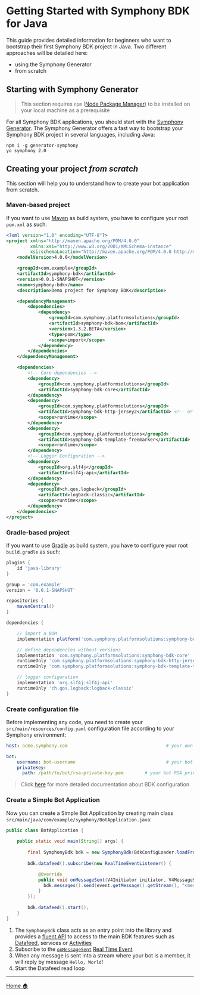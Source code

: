 # Getting Started with Symphony BDK for Java

This guide provides detailed information for beginners who want to bootstrap their first Symphony BDK project 
in Java. Two different approaches will be detailed here:
- using the Symphony Generator
- from scratch

## Starting with Symphony Generator
> This section requires `npm` ([Node Package Manager](https://www.npmjs.com/)) to be installed on your local machine as a prerequisite

For all Symphony BDK applications, you should start with the [Symphony Generator](https://github.com/SymphonyPlatformSolutions/generator-symphony).
The Symphony Generator offers a fast way to bootstrap your Symphony BDK project in several languages, including Java:
```
npm i -g generator-symphony
yo symphony 2.0
```

## Creating your project _from scratch_
This section will help you to understand how to create your bot application from scratch.

### Maven-based project
If you want to use [Maven](https://maven.apache.org/) as build system, you have to configure your root `pom.xml` as such:
```xml
<?xml version="1.0" encoding="UTF-8"?>
<project xmlns="http://maven.apache.org/POM/4.0.0"
         xmlns:xsi="http://www.w3.org/2001/XMLSchema-instance"
         xsi:schemaLocation="http://maven.apache.org/POM/4.0.0 http://maven.apache.org/xsd/maven-4.0.0.xsd">
    <modelVersion>4.0.0</modelVersion>

    <groupId>com.example</groupId>
    <artifactId>symphony-bdk</artifactId>
    <version>0.0.1-SNAPSHOT</version>
    <name>symphony-bdk</name>
    <description>Demo project for Symphony BDK</description>

    <dependencyManagement>
        <dependencies>
            <dependency>
                <groupId>com.symphony.platformsolutions</groupId>
                <artifactId>symphony-bdk-bom</artifactId>
                <version>1.3.2.BETA</version>
                <type>pom</type>
                <scope>import</scope>
            </dependency>
        </dependencies>
    </dependencyManagement>

    <dependencies>
        <!-- Core dependencies -->
        <dependency>
            <groupId>com.symphony.platformsolutions</groupId>
            <artifactId>symphony-bdk-core</artifactId>
        </dependency>
        <dependency>
            <groupId>com.symphony.platformsolutions</groupId>
            <artifactId>symphony-bdk-http-jersey2</artifactId> <!-- or symphony-bdk-http-webclient -->
            <scope>runtime</scope>
        </dependency>
        <dependency>
            <groupId>com.symphony.platformsolutions</groupId>
            <artifactId>symphony-bdk-template-freemarker</artifactId>  <!-- or symphony-bdk-http-handlebars -->
            <scope>runtime</scope>
        </dependency>
        <!-- Logger Configuration -->
        <dependency>
            <groupId>org.slf4j</groupId>
            <artifactId>slf4j-api</artifactId>
        </dependency>
        <dependency>
            <groupId>ch.qos.logback</groupId>
            <artifactId>logback-classic</artifactId>
            <scope>runtime</scope>
        </dependency>
    </dependencies>
</project>
```
### Gradle-based project
If you want to use [Gradle](https://gradle.org/) as build system, you have to configure your root `build.gradle` as such:
```groovy
plugins {
    id 'java-library'
}

group = 'com.example'
version = '0.0.1-SNAPSHOT'

repositories {
    mavenCentral()
}

dependencies {

    // import a BOM
    implementation platform('com.symphony.platformsolutions:symphony-bdk-bom:1.3.2.BETA')

    // define dependencies without versions
    implementation 'com.symphony.platformsolutions:symphony-bdk-core'
    runtimeOnly 'com.symphony.platformsolutions:symphony-bdk-http-jersey2' //  or symphony-bdk-http-webclient
    runtimeOnly 'com.symphony.platformsolutions:symphony-bdk-template-freemarker' // or symphony-bdk-http-handlebars

    // logger configuration
    implementation 'org.slf4j:slf4j-api'
    runtimeOnly 'ch.qos.logback:logback-classic'
}
```

### Create configuration file
Before implementing any code, you need to create your `src/main/resources/config.yaml` configuration file according 
to your Symphony environment:
```yaml
host: acme.symphony.com                                     # your own pod host name

bot: 
    username: bot-username                                  # your bot (or service account) username
    privateKey:
      path: /path/to/bot/rsa-private-key.pem        # your bot RSA private key
```
> Click [here](./configuration.md) for more detailed documentation about BDK configuration

### Create a Simple Bot Application
Now you can create a Simple Bot Application by creating main class `src/main/java/com/example/symphony/BotApplication.java`:
 
```java
public class BotApplication {
    
    public static void main(String[] args) {
      
        final SymphonyBdk bdk = new SymphonyBdk(BdkConfigLoader.loadFromClasspath("/config.yaml"));        // (1)
      
        bdk.datafeed().subscribe(new RealTimeEventListener() {                                              // (2)

            @Override
            public void onMessageSent(V4Initiator initiator, V4MessageSent event) {
              bdk.messages().send(event.getMessage().getStream(), "<messageML>Hello, World!</messageML>");  // (3)
            }
        });
        
        bdk.datafeed().start();                                                                             // (4)
    }
}
```
1. The `SymphonyBdk` class acts as an entry point into the library and provides a [fluent API](./fluent-api.md) to access
to the main BDK features such as [Datafeed](./datafeed.md), services or [Activities](./activity-api.md)
2. Subscribe to the [`onMessageSent`](https://developers.symphony.com/restapi/docs/real-time-events#section-message-sent) 
[Real Time Event](https://developers.symphony.com/restapi/docs/real-time-events)
3. When any message is sent into a stream where your bot is a member, it will reply by message `Hello, World`! 
4. Start the Datafeed read loop

----
[Home :house:](./index.md)
 

